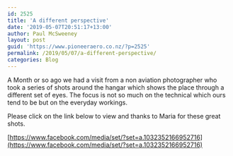 ```yaml
---
id: 2525
title: 'A different perspective'
date: '2019-05-07T20:51:17+13:00'
author: Paul McSweeney
layout: post
guid: 'https://www.pioneeraero.co.nz/?p=2525'
permalink: /2019/05/07/a-different-perspective/
categories: Blog
---
```


A Month or so ago we had a visit from a non aviation photographer who took a series of shots around the hangar which shows the place through a different set of eyes. The focus is not so much on the technical which ours tend to be but on the everyday workings.

Please click on the link below to view and thanks to Maria for these great shots.

[https://www.facebook.com/media/set/?set=a.1032352166952716](https://www.facebook.com/media/set/?set=a.1032352166952716)
